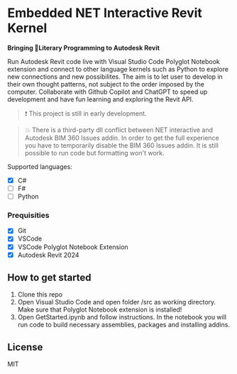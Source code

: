 # Embedded NET Interactive Revit Kernel
**Bringing 📜Literary Programming to Autodesk Revit**

Run Autodesk Revit code live with Visual Studio Code Polyglot Notebook extension and connect to other language kernels such as Python to explore new connections and new possibilites. The aim is to let user to develop in their own thought patterns, not subject to the order imposed by the computer. Collaborate with Github Copilot and ChatGPT to speed up development and have fun learning and exploring the Revit API.


> ❗  This project is still in early development.

> 💥 There is a third-party dll conflict between NET interactive and Autodesk BIM 360 Issues addin. In order to get the full experience you have to temporarily disable the BIM 360 Issues addin. It is still possible to run code but formatting won't work.

Supported languages:
- [x] C#
- [ ] F#
- [ ] Python

### Prequisities
- [x] Git
- [x] VSCode
- [x] VSCode Polyglot Notebook Extension
- [x] Autodesk Revit 2024

## How to get started
1. Clone this repo
2. Open Visual Studio Code and open folder /src as working directory. Make sure that Polyglot Notebook extension is installed!
3. Open GetStarted.ipynb and follow instructions. In the notebook you will run code to build necessary assemblies, packages and installing addins.

## License

MIT
